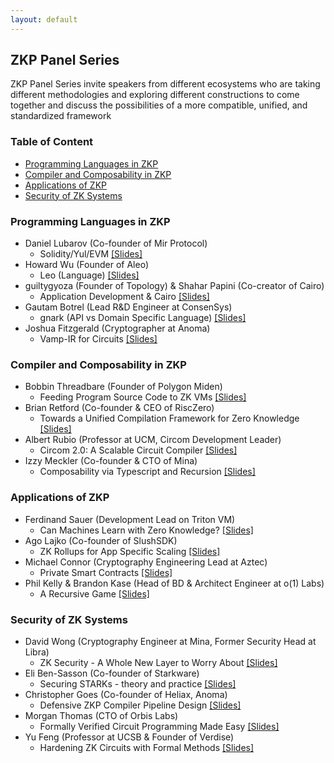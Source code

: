 ```yaml
---
layout: default
---
```


## ZKP Panel Series

ZKP Panel Series invite speakers from different ecosystems who are taking different methodologies and exploring different constructions to come together and discuss the possibilities of a more compatible, unified, and standardized framework

### Table of Content

* [Programming Languages in ZKP](#programming-languages-in-zkp) 
* [Compiler and Composability in ZKP](#compiler-and-composability-in-zkp) 
* [Applications of ZKP](#applications-of-zkp) 
* [Security of ZK Systems](#security-of-zk-systems)

### Programming Languages in ZKP

- Daniel Lubarov (Co-founder of Mir Protocol)
    - Solidity/Yul/EVM [[Slides]]()
- Howard Wu (Founder of Aleo)
    - Leo (Language) [[Slides]]()
- guiltygyoza (Founder of Topology) & Shahar Papini (Co-creator of Cairo)
    - Application Development & Cairo [[Slides]]()
- Gautam Botrel (Lead R&D Engineer at ConsenSys)
    - gnark (API vs Domain Specific Language) [[Slides]]()
- Joshua Fitzgerald (Cryptographer at Anoma)
    - Vamp-IR for Circuits [[Slides]]()

### Compiler and Composability in ZKP

- Bobbin Threadbare (Founder of Polygon Miden)
    - Feeding Program Source Code to ZK VMs [[Slides]](https://docs.google.com/presentation/d/1XB96F9ahIlGUevpOTdi-yx_gkrwmX4WGcCjwf3gEiYc/edit#slide=id.p1)
- Brian Retford (Co-founder & CEO of RiscZero)
    - Towards a Unified Compilation Framework for Zero Knowledge [[Slides]](https://drive.google.com/file/d/1iRbppcvulxCNQJR2YBLpTKgGkIGQAS0h/view)
- Albert Rubio (Professor at UCM, Circom Development Leader)
    - Circom 2.0: A Scalable Circuit Compiler [[Slides]](https://drive.google.com/file/d/1CcB82kE34ASGOtDZi7ylFWU6vkVpYaxb/view)
- Izzy Meckler (Co-founder & CTO of Mina)
    - Composability via Typescript and Recursion [[Slides]](https://docs.google.com/presentation/d/1Zx0DqaWwwavBnt4wVhzpct38NerjHRJ8cnMNZQ9NL5M/edit#slide=id.p)

### Applications of ZKP

- Ferdinand Sauer (Development Lead on Triton VM)
    - Can Machines Learn with Zero Knowledge? [[Slides]](https://drive.google.com/file/d/1OJc1DuNXkRv__g05P_85CcmjnR5lqhxw/view)
- Ago Lajko (Co-founder of SlushSDK)
    - ZK Rollups for App Specific Scaling [[Slides]](https://drive.google.com/file/d/1ore8eCKturdig81iJ-dqNeGyad_CmO2l/view)
- Michael Connor (Cryptography Engineering Lead at Aztec)
    - Private Smart Contracts [[Slides]](https://docs.google.com/presentation/d/1niJrAcLEB3YO2ICROmwB6wkxr-v-8LVkhQA-qFVjRIo/edit)
- Phil Kelly & Brandon Kase (Head of BD & Architect Engineer at o(1) Labs)
    - A Recursive Game [[Slides]](https://drive.google.com/file/d/15jOxl-_6GwGwzCu6g_zKqhR_W0sCzYp3/view)

### Security of ZK Systems

- David Wong (Cryptography Engineer at Mina, Former Security Head at Libra)
    - ZK Security - A Whole New Layer to Worry About [[Slides]](https://drive.google.com/file/d/1WyJaw7bY61nv4UesApAzXnT1nlT9nHyr/view?usp=sharing)
- Eli Ben-Sasson (Co-founder of Starkware)
    - Securing STARKs - theory and practice [[Slides]](https://drive.google.com/file/d/1qLT_EqhadeC3h6do1FhBH-QaBX_R4x61/view?usp=sharing)
- Christopher Goes (Co-founder of Heliax, Anoma)
    - Defensive ZKP Compiler Pipeline Design [[Slides]](https://drive.google.com/drive/folders/1TDJTO01lcqqdcgdFUAB8BoVBvcaCpXWb?usp=sharing)
- Morgan Thomas (CTO of Orbis Labs)
    - Formally Verified Circuit Programming Made Easy [[Slides]](https://drive.google.com/file/d/1WYmdjfshK4xNCfX_6VLFWXrPRzGrDmjX/view?usp=sharing)
- Yu Feng (Professor at UCSB & Founder of Verdise)
    - Hardening ZK Circuits with Formal Methods [[Slides]](https://docs.google.com/presentation/d/1HYc_VccSP0M3qb69BEWEnlsGHX4WP9B3/edit?usp=sharing&ouid=104148949575115728070&rtpof=true&sd=true)

